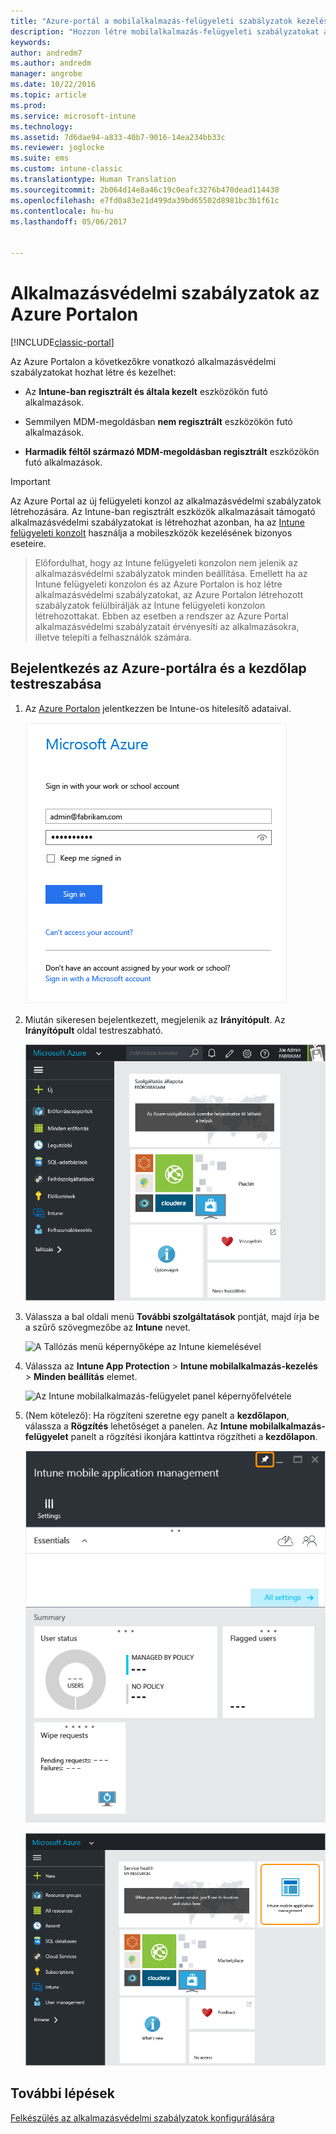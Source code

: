 ```yaml
---
title: "Azure-portál a mobilalkalmazás-felügyeleti szabályzatok kezeléséhez | Microsoft Docs"
description: "Hozzon létre mobilalkalmazás-felügyeleti szabályzatokat az Azure-portál segítségével. Az itt létrehozott szabályzatok az Intune-ban regisztrált és nem regisztrált eszközökre is alkalmazhatók."
keywords: 
author: andredm7
ms.author: andredm
manager: angrobe
ms.date: 10/22/2016
ms.topic: article
ms.prod: 
ms.service: microsoft-intune
ms.technology: 
ms.assetid: 7d6dae94-a833-40b7-9016-14ea234bb33c
ms.reviewer: joglocke
ms.suite: ems
ms.custom: intune-classic
ms.translationtype: Human Translation
ms.sourcegitcommit: 2b064d14e8a46c19c0eafc3276b470dead114438
ms.openlocfilehash: e7fd0a83e21d499da39bd65502d8981bc3b1f61c
ms.contentlocale: hu-hu
ms.lasthandoff: 05/06/2017


---
```


# <a name="azure-portal-for-intune-app-protection-policies"></a>Alkalmazásvédelmi szabályzatok az Azure Portalon

[!INCLUDE[classic-portal](../includes/classic-portal.md)]

Az Azure Portalon a következőkre vonatkozó alkalmazásvédelmi szabályzatokat hozhat létre és kezelhet:

- Az **Intune-ban regisztrált és általa kezelt** eszközökön futó alkalmazások.

- Semmilyen MDM-megoldásban **nem regisztrált** eszközökön futó alkalmazások.
- **Harmadik féltől származó MDM-megoldásban regisztrált** eszközökön futó alkalmazások.

>[!IMPORTANT]
> Az Azure Portal az új felügyeleti konzol az alkalmazásvédelmi szabályzatok létrehozására. Az Intune-ban regisztrált eszközök alkalmazásait támogató alkalmazásvédelmi szabályzatokat is létrehozhat azonban, ha az [Intune felügyeleti konzolt](configure-and-deploy-mobile-application-management-policies-in-the-microsoft-intune-console.md) használja a mobileszközök kezelésének bizonyos eseteire.

> Előfordulhat, hogy az Intune felügyeleti konzolon nem jelenik az alkalmazásvédelmi szabályzatok minden beállítása. Emellett ha az Intune felügyeleti konzolon és az Azure Portalon is hoz létre alkalmazásvédelmi szabályzatokat, az Azure Portalon létrehozott szabályzatok felülbírálják az Intune felügyeleti konzolon létrehozottakat. Ebben az esetben a rendszer az Azure Portal alkalmazásvédelmi szabályzatait érvényesíti az alkalmazásokra, illetve telepíti a felhasználók számára.


## <a name="sign-in-to-the-azure-portal-and-customize-your-start-page"></a>Bejelentkezés az Azure-portálra és a kezdőlap testreszabása

1.  Az [Azure Portalon](https://portal.azure.com) jelentkezzen be Intune-os hitelesítő adataival.

    ![Az Azure-portál bejelentkezési oldalának képernyőképe](../media/AppManagement/AzurePortal_MAMSigninPage.png)

2.  Miután sikeresen bejelentkezett, megjelenik az **Irányítópult**. Az **Irányítópult** oldal testreszabható.

    ![Az Azure-portál irányítópultjának képernyőképe](../media/AppManagement/AzurePortal_MAMStartboard_NoMAM.png)

3.  Válassza a bal oldali menü **További szolgáltatások** pontját, majd írja be a szűrő szövegmezőbe az **Intune** nevet.

    ![A Tallózás menü képernyőképe az Intune kiemelésével](../media/AppManagement/MAM-Azure-Portal-1.png)

4.  Válassza az **Intune App Protection** > **Intune mobilalkalmazás-kezelés** > **Minden beállítás** elemet.

    ![Az Intune mobilalkalmazás-felügyelet panel képernyőfelvétele](../media/AppManagement/MAM-Azure-Portal-2.png)

5. (Nem kötelező): Ha rögzíteni szeretne egy panelt a **kezdőlapon**, válassza a **Rögzítés** lehetőséget a panelen. Az **Intune mobilalkalmazás-felügyelet** panelt a rögzítési ikonjára kattintva rögzítheti a **kezdőlapon**.

    ![Az Intune mobilalkalmazás-felügyeleti paneljének képernyőképe, a rögzítés ikonja kiemelve](../media/AppManagement/AzurePortal_MAM_PinBladeAction.png)

    ![Az irányítópult és a rögzített Intune csempe képernyőképe](../media/AppManagement/AzurePortal_MAM_Startboard_withMAM.png)

## <a name="next-steps"></a>További lépések
[Felkészülés az alkalmazásvédelmi szabályzatok konfigurálására](get-ready-to-configure-mobile-app-management-policies-with-microsoft-intune.md)

